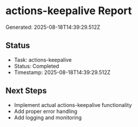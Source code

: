 # actions-keepalive Report

Generated: 2025-08-18T14:39:29.512Z

## Status
- Task: actions-keepalive
- Status: Completed
- Timestamp: 2025-08-18T14:39:29.512Z

## Next Steps
- Implement actual actions-keepalive functionality
- Add proper error handling
- Add logging and monitoring
